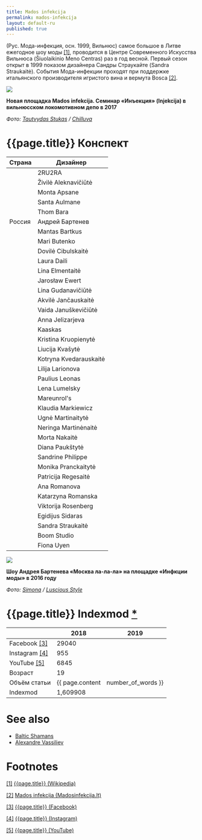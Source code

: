 ```yaml
---
title: Mados infekcija
permalink: mados-infekcija
layout: default-ru
published: true
---
```


(Рус. Мода-инфекция, осн. 1999, Вильнюс) самое большое в Литве ежегодное шоу моды <span id="a1">[\[1\]](#f1)</span>, проводится в Центре Современного Искусства Вильнюса (Šiuolaikinio Meno Centras) раз в год весной. Первый сезон открыт в 1999 показом дизайнера Сандры Страукайте (Sandra Straukaitė). События Мода-инфекции проходят при поддержке итальянского производителя игристого вина и вермута Bosca <span id="a2">[\[2\]](#f2)</span>.

![](https://i2.wp.com/chilluva.lt/wp-content/uploads/2017/11/41_preview-1.jpeg)

**Новая площадка Mados infekcija. Семинар «Инъекция» (Injekcija) в вильнюсском локомотивном депо в 2017**

*Фото: [Tautvydas Stukas](stukas-tautvydas) / [Chilluva](http://chilluva.lt/2017/11/10/injekcija-veza-mados-lokomotyvas-pajudejo-i-cecha/)*

# {{page.title}} Конспект

|Страна|Дизайнер|
|-|-|
||2RU2RA|
||Živilė Aleknavičiūtė|
||Monta Apsane|
||Santa Aulmane|
||Thom Bara|
|Россия|Андрей Бартенев|
||Mantas Bartkus|
||Mari Butenko|
||Dovilė Cibulskaitė|
||Laura Daili|
||Lina Elmentaitė|
||Jarosław Ewert|
||Lina Gudanavičiūtė|
||Akvilė Jančauskaitė|
||Vaida Januškevičiūtė|
||Anna Jelizarjeva|
||Kaaskas|
||Kristina Kruopienytė|
||Liucija Kvašytė|
||Kotryna Kvedarauskaitė|
||Lilija Larionova|
||Paulius Leonas|
||Lena Lumelsky|
||Mareunrol's|
||Klaudia Markiewicz|
||Ugnė Martinaitytė|
||Neringa Martinėnaitė|
||Morta Nakaitė|
||Diana Paukštytė|
||Sandrine Philippe|
||Monika Pranckaitytė|
||Patricija Regesaitė|
||Ana Romanova|
||Katarzyna Romanska|
||Viktorija Rosenberg|
||Egidijus Sidaras|
||Sandra Straukaitė|
||Boom Studio|
||Fiona Uyen|

![](http://luscious-style.com/wp-content/uploads/2016/03/mados_infekcija_pirma_diena_2.bmp)

**Шоу Андрея Бартенева «Москва ла-ла-ла» на площадке «Инфкции моды» в 2016 году**

*Фото: [Simona](simona) / [Luscious Style](http://luscious-style.com/mados-infekcija-2016-pirma-diena/)*

# {{page.title}} Indexmod [*](indexmod)

||2018|2019|
|-|-|-|
|Facebook <span id="a3">[\[3\]](#f3)</span>|29040||
|Instagram <span id="a4">[\[4\]](#f4)</span>|955||
|YouTube <span id="a5">[\[5\]](#f5)</span>|6845||
|Возраст|19||
|Объём статьи|{{ page.content | number_of_words }}||
|Indexmod|1,609908||

# See also

+ [Baltic Shamans](baltic-shamans)
+ [Alexandre Vassiliev](vassiliev-alexandre)

# Footnotes

[[1]](#a1) <span id="f1"></span> [{{page.title}} (Wikipedia)](https://en.wikipedia.org/wiki/Mados_infekcija)

[[2]](#a2) <span id="f2"></span> [Mados infekcija (Madosinfekcija.lt)](http://www.madosinfekcija.lt/en/sponsors/)

[[3]](#a3) <span id="f3"></span> [{{page.title}} (Facebook)](https://www.facebook.com/pg/madosinfekcija/community/?ref=page_internal)

[[4]](#a4) <span id="f4"></span> [{{page.title}} (Instagram)](https://www.instagram.com/madosinfekcija/)

[[5]](#a5) <span id="f5"></span> [{{page.title}} (YouTube)](https://www.youtube.com/channel/UCpjraW-xybnHgJBbc6mudBw/about)
